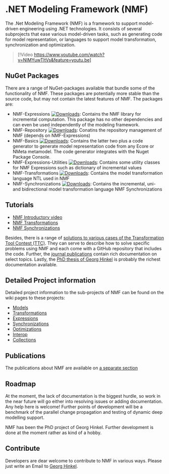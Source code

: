 # .NET Modeling Framework (NMF)

The .Net Modeling Framework (NMF) is a framework to support model-driven engineering using .NET technologies. It consists of several subprojects that ease various model-driven tasks, such as generating code for model representation, or languages to support model transformation, synchronization and optimization.

> [!Video https://www.youtube.com/watch?v=NIMYuwTltVs&feature=youtu.be]

## NuGet Packages

There are a range of NuGet-packages available that bundle some of the functionality of NMF. These packages are potentially more stable than the source code, but may not contain the latest features of NMF.
The packages are:
* NMF-Expressions [![Downloads](https://img.shields.io/nuget/dt/NMF-Expressions.svg)](https://www.nuget.org/packages/NMF-Expressions/): Contains the NMF library for incremental computation. This package has no other dependencies and can even be used independently of the modeling framework.
* NMF-Repository [![Downloads](https://img.shields.io/nuget/dt/NMF-Repository.svg)](https://www.nuget.org/packages/NMF-Repository/): Conatins the repository management of NMF (depends on NMF-Expressions)
* NMF-Basics [![Downloads](https://img.shields.io/nuget/dt/NMF-Basics.svg)](https://www.nuget.org/packages/NMF-Basics/): Contains the latter two plus a code generator to generate model representation code from any Ecore or NMeta metamodel. The code generator integrates with the Nuget Package Console.
* NMF-Expressions-Utilities [![Downloads](https://img.shields.io/nuget/dt/NMF-Expressions-Utilities.svg)](https://www.nuget.org/packages/NMF-Expressions-Utilities/): Contains some utility classes for NMF Expressions such as dictionary of incremental values
* NMF-Transformations [![Downloads](https://img.shields.io/nuget/dt/NMF-Transformations.svg)](https://www.nuget.org/packages/NMF-Transformations/): Contains the model transformation language NTL used in NMF
* NMF-Synchronizations [![Downloads](	https://img.shields.io/nuget/dt/NMF-Synchronizations.svg)](https://www.nuget.org/packages/NMF-Synchronizations/): Contains the incremental, uni- and bidirectional model transformation language NMF Synchronizations

## Tutorials

* [NMF Introductory video](https://www.youtube.com/watch?v=NIMYuwTltVs&feature=youtu.be)
* [NMF Transformations](transformations/TransformationTutorials.md)
* [NMF Synchronizations](synchronizations/SynchronizationTutorials.md)

Besides, there is a range of [solutions to various cases of the Transformation Tool Contest (TTC)](publications/ttc.md). They can serve to describe how to solve specific problems using NMF and each come with a GitHub repository that includes the code.
Further, the [journal publications](publications/article.md) contain rich documentation on select topics. Lastly, the [PhD thesis of Georg Hinkel](https://dx.doi.org/10.5445/IR/1000084464) is probably the richest documentation available.

## Detailed Project information

Detailed project information to the sub-projects of NMF can be found on the wiki pages to these projects:

* [Models](models/index.md)
* [Transformations](transformations/index.md)
* [Expressions](expressions/index.md)
* [Synchronizations](synchronizations/index.md)
* [Optimizations](optimizations/index.md)
* [Interop](interop/index.md)
* [Collections](collections/index.md)

## Publications

The publications about NMF are available on [a separate section](publications/index.md)

## Roadmap

At the moment, the lack of documentation is the biggest hurdle, so work in the near future will go either into resolving issues or adding documentation. Any help here is welcome! Further points of development will be a benchmark of the parallel change propagation and testing of dynamic deep modelling support.

NMF has been the PhD project of Georg Hinkel. Further development is done at the moment rather as kind of a hobby.

## Contribute

Developers are dear welcome to contribute to NMF in various ways. Please just write an Email to [Georg Hinkel](mailto:georg.hinkel@gmail.com).
